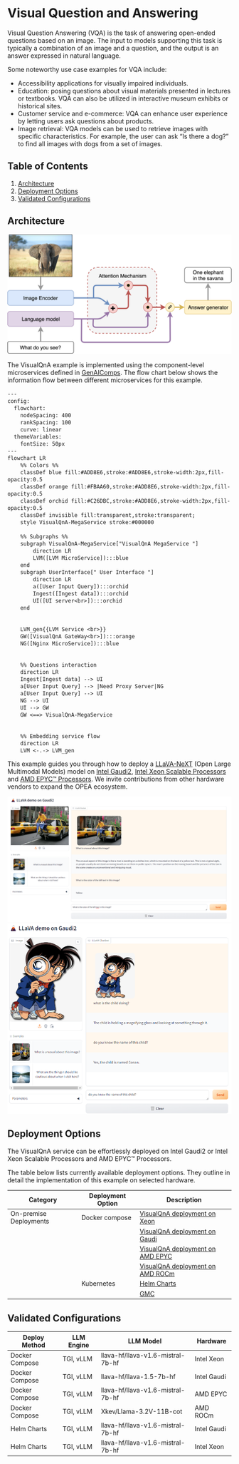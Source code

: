 # Visual Question and Answering

Visual Question Answering (VQA) is the task of answering open-ended questions based on an image. The input to models supporting this task is typically a combination of an image and a question, and the output is an answer expressed in natural language.

Some noteworthy use case examples for VQA include:

- Accessibility applications for visually impaired individuals.
- Education: posing questions about visual materials presented in lectures or textbooks. VQA can also be utilized in interactive museum exhibits or historical sites.
- Customer service and e-commerce: VQA can enhance user experience by letting users ask questions about products.
- Image retrieval: VQA models can be used to retrieve images with specific characteristics. For example, the user can ask “Is there a dog?” to find all images with dogs from a set of images.

## Table of Contents

1. [Architecture](#architecture)
2. [Deployment Options](#deployment-options)
3. [Validated Configurations](#validated-configurations)

## Architecture

![VQA](./assets/img/vqa.png)

The VisualQnA example is implemented using the component-level microservices defined in [GenAIComps](https://github.com/opea-project/GenAIComps). The flow chart below shows the information flow between different microservices for this example.

```mermaid
---
config:
  flowchart:
    nodeSpacing: 400
    rankSpacing: 100
    curve: linear
  themeVariables:
    fontSize: 50px
---
flowchart LR
    %% Colors %%
    classDef blue fill:#ADD8E6,stroke:#ADD8E6,stroke-width:2px,fill-opacity:0.5
    classDef orange fill:#FBAA60,stroke:#ADD8E6,stroke-width:2px,fill-opacity:0.5
    classDef orchid fill:#C26DBC,stroke:#ADD8E6,stroke-width:2px,fill-opacity:0.5
    classDef invisible fill:transparent,stroke:transparent;
    style VisualQnA-MegaService stroke:#000000

    %% Subgraphs %%
    subgraph VisualQnA-MegaService["VisualQnA MegaService "]
        direction LR
        LVM([LVM MicroService]):::blue
    end
    subgraph UserInterface[" User Interface "]
        direction LR
        a([User Input Query]):::orchid
        Ingest([Ingest data]):::orchid
        UI([UI server<br>]):::orchid
    end


    LVM_gen{{LVM Service <br>}}
    GW([VisualQnA GateWay<br>]):::orange
    NG([Nginx MicroService]):::blue


    %% Questions interaction
    direction LR
    Ingest[Ingest data] --> UI
    a[User Input Query] --> |Need Proxy Server|NG
    a[User Input Query] --> UI
    NG --> UI
    UI --> GW
    GW <==> VisualQnA-MegaService


    %% Embedding service flow
    direction LR
    LVM <-.-> LVM_gen

```

This example guides you through how to deploy a [LLaVA-NeXT](https://github.com/LLaVA-VL/LLaVA-NeXT) (Open Large Multimodal Models) model on [Intel Gaudi2](https://www.intel.com/content/www/us/en/products/details/processors/ai-accelerators/gaudi.html), [Intel Xeon Scalable Processors](https://www.intel.com/content/www/us/en/products/details/processors/xeon.html) and [AMD EPYC™ Processors](https://www.amd.com/en/products/processors/server/epyc.html). We invite contributions from other hardware vendors to expand the OPEA ecosystem.

![llava screenshot](./assets/img/llava_screenshot1.png)
![llava-screenshot](./assets/img/llava_screenshot2.png)

## Deployment Options

The VisualQnA service can be effortlessly deployed on Intel Gaudi2 or Intel Xeon Scalable Processors and AMD EPYC™ Processors.

The table below lists currently available deployment options. They outline in detail the implementation of this example on selected hardware.

| Category               | Deployment Option | Description                                                       |
| ---------------------- | ----------------- | ----------------------------------------------------------------- |
| On-premise Deployments | Docker compose    | [VisualQnA deployment on Xeon](./docker_compose/intel/cpu/xeon)   |
|                        |                   | [VisualQnA deployment on Gaudi](./docker_compose/intel/hpu/gaudi) |
|                        |                   | [VisualQnA deployment on AMD EPYC](./docker_compose/amd/cpu/epyc) |
|                        |                   | [VisualQnA deployment on AMD ROCm](./docker_compose/amd/gpu/rocm) |
|                        | Kubernetes        | [Helm Charts](./kubernetes/helm)                                  |
|                        |                   | [GMC](./kubernetes/gmc)                                           |

## Validated Configurations

| **Deploy Method** | **LLM Engine** | **LLM Model**                     | **Hardware** |
| ----------------- | -------------- | --------------------------------- | ------------ |
| Docker Compose    | TGI, vLLM      | llava-hf/llava-v1.6-mistral-7b-hf | Intel Xeon   |
| Docker Compose    | TGI, vLLM      | llava-hf/llava-1.5-7b-hf          | Intel Gaudi  |
| Docker Compose    | TGI, vLLM      | llava-hf/llava-v1.6-mistral-7b-hf | AMD EPYC     |
| Docker Compose    | TGI, vLLM      | Xkev/Llama-3.2V-11B-cot           | AMD ROCm     |
| Helm Charts       | TGI, vLLM      | llava-hf/llava-v1.6-mistral-7b-hf | Intel Gaudi  |
| Helm Charts       | TGI, vLLM      | llava-hf/llava-v1.6-mistral-7b-hf | Intel Xeon   |
